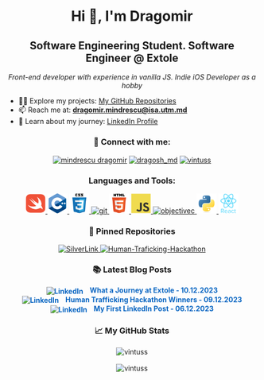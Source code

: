 <h1 align="center">Hi 👋, I'm Dragomir</h1>
<h2 align="center">Software Engineering Student. Software Engineer @ Extole</h2>

<p align="center">
  <i>Front-end developer with experience in vanilla JS. Indie iOS Developer as a hobby</i>
</p>

- 👨‍💻 Explore my projects: [My GitHub Repositories](https://github.com/VintusS?tab=repositories)
- 📫 Reach me at: **dragomir.mindrescu@isa.utm.md**
- 📄 Learn about my journey: [LinkedIn Profile](https://www.linkedin.com/in/dragomir-mîndrescu-34236227b/)

<h3 align="center">🔗 Connect with me:</h3>
<p align="center">
  <a href="https://www.linkedin.com/in/mîndrescu-dragomir-34236227b/" target="blank"><img align="center" src="https://raw.githubusercontent.com/rahuldkjain/github-profile-readme-generator/master/src/images/icons/Social/linked-in-alt.svg" alt="mindrescu dragomir" height="30" width="40" /></a>
  <a href="https://instagram.com/dragosh_md" target="blank"><img align="center" src="https://raw.githubusercontent.com/rahuldkjain/github-profile-readme-generator/master/src/images/icons/Social/instagram.svg" alt="dragosh_md" height="30" width="40" /></a>
  <a href="https://codeforces.com/profile/vintuss" target="blank"><img align="center" src="https://raw.githubusercontent.com/rahuldkjain/github-profile-readme-generator/master/src/images/icons/Social/codeforces.svg" alt="vintuss" height="30" width="40" /></a>
</p>

<h3 align="center">Languages and Tools:</h3>
<p align="center"> 
  <a href="https://developer.apple.com/swift/" target="_blank" rel="noreferrer"> <img src="https://raw.githubusercontent.com/devicons/devicon/master/icons/swift/swift-original.svg" alt="swift" width="40" height="40"/> </a>
  <a href="https://www.w3schools.com/cpp/" target="_blank" rel="noreferrer"> <img src="https://raw.githubusercontent.com/devicons/devicon/master/icons/cplusplus/cplusplus-original.svg" alt="cplusplus" width="40" height="40"/> </a> 
  <a href="https://www.w3schools.com/css/" target="_blank" rel="noreferrer"> <img src="https://raw.githubusercontent.com/devicons/devicon/master/icons/css3/css3-original-wordmark.svg" alt="css3" width="40" height="40"/> </a> 
  <a href="https://git-scm.com/" target="_blank" rel="noreferrer"> <img src="https://www.vectorlogo.zone/logos/git-scm/git-scm-icon.svg" alt="git" width="40" height="40"/> </a> <a href="https://www.w3.org/html/" target="_blank" rel="noreferrer"> <img src="https://raw.githubusercontent.com/devicons/devicon/master/icons/html5/html5-original-wordmark.svg" alt="html5" width="40" height="40"/> </a> 
  <a href="https://developer.mozilla.org/en-US/docs/Web/JavaScript" target="_blank" rel="noreferrer"> <img src="https://raw.githubusercontent.com/devicons/devicon/master/icons/javascript/javascript-original.svg" alt="javascript" width="40" height="40"/> </a> 
  <a href="https://developer.apple.com/library/archive/documentation/Cocoa/Conceptual/ProgrammingWithObjectiveC/Introduction/Introduction.html" target="_blank" rel="noreferrer"> <img src="https://www.vectorlogo.zone/logos/apple_objectivec/apple_objectivec-icon.svg" alt="objectivec" width="40" height="40"/> </a> 
  <a href="https://www.python.org" target="_blank" rel="noreferrer"> <img src="https://raw.githubusercontent.com/devicons/devicon/master/icons/python/python-original.svg" alt="python" width="40" height="40"/> </a> 
  <a href="https://reactjs.org/" target="_blank" rel="noreferrer"> <img src="https://raw.githubusercontent.com/devicons/devicon/master/icons/react/react-original-wordmark.svg" alt="react" width="40" height="40"/> </a>  </p>

<h3 align="center">📌 Pinned Repositories</h3>
<p align="center">
  <a href="https://github.com/VintusS/SilverLink">
    <img src="https://github-readme-stats.vercel.app/api/pin/?username=VintusS&repo=SilverLink&theme=dark" alt="SilverLink" />
  </a>
<a href="https://github.com/VintusS/A-Kid-s-Place-Project">
    <img src="https://github-readme-stats.vercel.app/api/pin/?username=VintusS&repo=Human-Traficking-Hackathon&theme=dark" alt="Human-Traficking-Hackathon" />
  </a>
</p>

<h3 align="center">📚 Latest Blog Posts</h3>
<p align="center" style="text-align: center;">
  <a href="https://www.linkedin.com/feed/update/urn:li:activity:7139691100402860032/" target="_blank" style="text-decoration: none; color: #0a66c2; font-weight: bold;">
    <img src="https://www.vectorlogo.zone/logos/linkedin/linkedin-icon.svg" alt="LinkedIn" style="height: 20px; width: 20px; vertical-align: middle; margin-right: 10px;">
    What a Journey at Extole - 10.12.2023
  </a>
  <br>
  <a href="https://www.linkedin.com/feed/update/urn:li:activity:7139345581637902336/" target="_blank" style="text-decoration: none; color: #0a66c2; font-weight: bold;">
    <img src="https://www.vectorlogo.zone/logos/linkedin/linkedin-icon.svg" alt="LinkedIn" style="height: 20px; width: 20px; vertical-align: middle; margin-right: 10px;">
    Human Trafficking Hackathon Winners - 09.12.2023
  </a>
  <br>
  <a href="https://www.linkedin.com/feed/update/urn:li:activity:7138193071812263936/" target="_blank" style="text-decoration: none; color: #0a66c2; font-weight: bold;">
    <img src="https://www.vectorlogo.zone/logos/linkedin/linkedin-icon.svg" alt="LinkedIn" style="height: 20px; width: 20px; vertical-align: middle; margin-right: 10px;">
    My First LinkedIn Post - 06.12.2023
  </a>
</p>


<h3 align="center">📈 My GitHub Stats</h3>
<p align="center">
<p align="center">
  <img align="center" src="https://github-readme-stats.vercel.app/api?username=vintuss&show_icons=true&locale=en&theme=dark" alt="vintuss" />
</p>

<p align="center">
  <img align="center" src="https://github-readme-streak-stats.herokuapp.com/?user=vintuss&theme=dark" alt="vintuss" />
</p>
</p>

<!-- <h3 align="center">👥 Visitor Count</h3> -->
<!-- <p align="center"> -->
<!--   <img src="https://profile-counter.glitch.me/{VintusS}/count.svg" alt="Visitor Count"> -->
<!-- </p> -->
